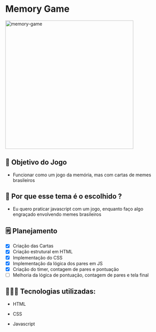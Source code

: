 # Memory Game

<img src="https://i.imgur.com/pHvGbMk.gif" alt="memory-game" width="400"/>

## 💭 Objetivo do Jogo
 
 * Funcionar como um jogo da memória, mas com cartas de memes brasileiros

## 🧐 Por que esse tema é o escolhido ? 
 
 * Eu quero praticar javascript com um jogo, enquanto faço algo engraçado envolvendo memes brasileiros
 
## 🗒️ Planejamento

- [x] Criação das Cartas
- [x] Criação estrutural em HTML
- [x] Implementação do CSS
- [x] Implementação da lógica dos pares em JS
- [x] Criação do timer, contagem de pares e pontuação
- [ ] Melhoria da lógica de pontuação, contagem de pares e tela final

## 👨🏻‍💻 Tecnologias utilizadas: 

* HTML

* CSS 

* Javascript
